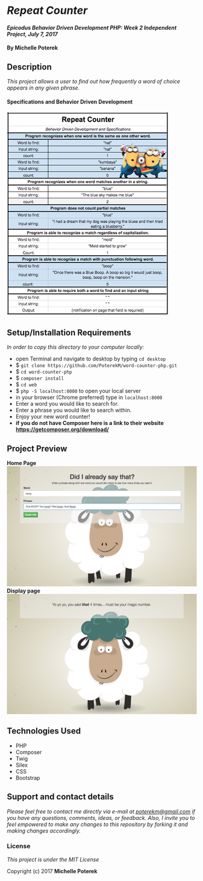 # _Repeat Counter_

#### _Epicodus Behavior Driven Development PHP: Week 2 Independent Project, July 7, 2017_

#### By **Michelle Poterek**

## Description

_This project allows a user to find out how frequently a word of choice appears in any given phrase._


#### Specifications and Behavior Driven Development
![Input Page](web/img/BDD.png)



## Setup/Installation Requirements
_In order to copy this directory to your computer locally:_
* open Terminal and navigate to desktop by typing `cd desktop`
* $ `git clone https://github.com/PoterekM/word-counter-php.git`
* $ `cd word-counter-php`
* $ `composer install`
* $ `cd web`
* $ `php -S localhost:8000` to open your local server
* in your browser (Chrome preferred) type in `localhost:8000`
* Enter a word you would like to search for.
* Enter a phrase you would like to search within.
* Enjoy your new word counter!
* **if you do not have Composer here is a link to their website https://getcomposer.org/download/**




## Project Preview

**Home Page**
![Input Page](web/img/input.png)
**Display page**
![Input Page](web/img/output.png)


## Technologies Used

* PHP
* Composer
* Twig
* Silex
* CSS
* Bootstrap
## Support and contact details

_Please feel free to contact me directly via e-mail at poterekm@gmail.com if you have any questions, comments, ideas, or feedback. Also, I invite you to feel empowered to make any changes to this repository by forking it and making changes accordingly._



### License

*This project is under the MIT License*

Copyright (c) 2017 **Michelle Poterek**
